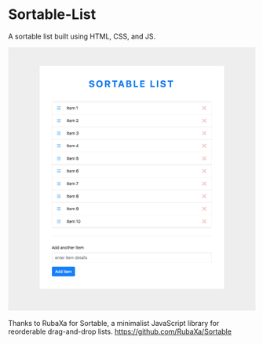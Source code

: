 # Sortable-List
A sortable list built using HTML, CSS, and JS.

![Image of Sortable List](images/sortable-list.png?raw=true)

Thanks to RubaXa for Sortable, a minimalist JavaScript library for reorderable drag-and-drop lists.
https://github.com/RubaXa/Sortable
